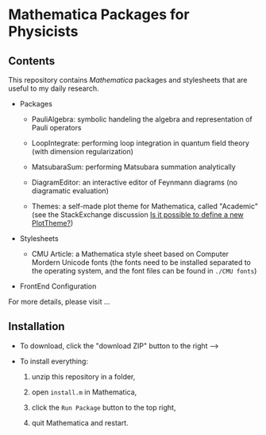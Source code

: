 # Mathematica Packages for Physicists

## Contents

This repository contains *Mathematica* packages and stylesheets that are useful to my daily research.

- Packages

  - PauliAlgebra: symbolic handeling the algebra and representation of Pauli operators
  
  - LoopIntegrate: performing loop integration in quantum field theory (with dimension regularization)
  
  - MatsubaraSum: performing Matsubara summation analytically
  
  - DiagramEditor: an interactive editor of Feynmann diagrams (no diagramatic evaluation)
  
  - Themes: a self-made plot theme for Mathematica, called "Academic" (see the StackExchange discussion [Is it possible to define a new PlotTheme?](https://mathematica.stackexchange.com/questions/54545/is-it-possible-to-define-a-new-plottheme)) 
  
- Stylesheets

  - CMU Article: a Mathematica style sheet based on Computer Mordern Unicode fonts (the fonts need to be installed separated to the operating system, and the font files can be found in `./CMU fonts`)
  
- FrontEnd Configuration

For more details, please visit ...

## Installation 

- To download, click the "download ZIP" button to the right -->

- To install everything:

  1. unzip this repository in a folder,

  2. open `install.m` in Mathematica,

  3. click the `Run Package` button to the top right,

  4. quit Mathematica and restart.

